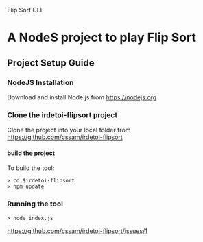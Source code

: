 Flip Sort CLI

# **A NodeS project to play Flip Sort**

## **Project Setup Guide**

### NodeJS Installation

Download and install Node.js from https://nodejs.org

### Clone the irdetoi-flipsort project

Clone the project into your local folder from https://github.com/cssam/irdetoi-flipsort

#### build the project

To build the tool:

```
> cd $irdetoi-flipsort
> npm update
```

### Running the tool

```
> node index.js
```
https://github.com/cssam/irdetoi-flipsort/issues/1
